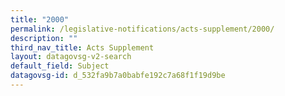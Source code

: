 ```yaml
---
title: "2000"
permalink: /legislative-notifications/acts-supplement/2000/
description: ""
third_nav_title: Acts Supplement
layout: datagovsg-v2-search
default_field: Subject
datagovsg-id: d_532fa9b7a0babfe192c7a68f1f19d9be
---
```

